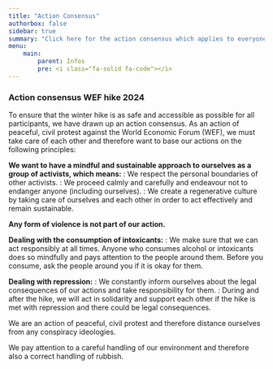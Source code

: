 ```yaml
---
title: "Action Consensus"
authorbox: false
sidebar: true
summary: "Click here for the action consensus which applies to everyone during the hike."
menu: 
    main:
        parent: Infos
        pre: <i class="fa-solid fa-code"></i>
---
```


### Action consensus WEF hike 2024

To ensure that the winter hike is as safe and accessible as possible for all participants, we have drawn up an action consensus. As an action of peaceful, civil protest against the World Economic Forum (WEF), we must take care of each other and therefore want to base our actions on the following principles:

**We want to have a mindful and sustainable approach to ourselves as a group of activists, which means:** 
: We respect the personal boundaries of other activists.
: We proceed calmly and carefully and endeavour not to endanger anyone (including ourselves).
: We create a regenerative culture by taking care of ourselves and each other in order to act effectively and remain sustainable. 

**Any form of violence is not part of our action.**

**Dealing with the consumption of intoxicants:**
: We make sure that we can act responsibly at all times. Anyone who consumes alcohol or intoxicants does so mindfully and pays attention to the people around them. Before you consume, ask the people around you if it is okay for them. 
  
**Dealing with repression:**
: We constantly inform ourselves about the legal consequences of our actions and take responsibility for them. 
: During and after the hike, we will act in solidarity and support each other if the hike is met with repression and there could be legal consequences.

We are an action of peaceful, civil protest and therefore distance ourselves from any conspiracy ideologies. 

We pay attention to a careful handling of our environment and therefore also a correct handling of rubbish.
